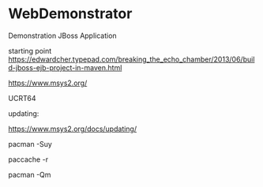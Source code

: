 # WebDemonstrator
Demonstration JBoss Application


starting point
https://edwardcher.typepad.com/breaking_the_echo_chamber/2013/06/build-jboss-ejb-project-in-maven.html





https://www.msys2.org/

UCRT64


updating:

https://www.msys2.org/docs/updating/

pacman -Suy

paccache -r

pacman -Qm

